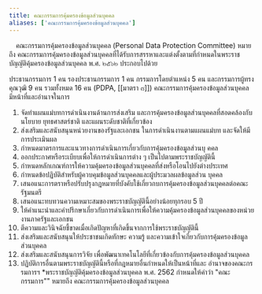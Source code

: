```yaml
---
title: คณะกรรมการคุ้มครองข้อมูลส่วนบุคคล
aliases: ['คณะกรรมการคุ้มครองข้อมูลส่วนบุคคล']
---
```


&emsp;คณะกรรมการคุ้มครองข้อมูลส่วนบุคคล (Personal Data Protection Committee)
หมายถึง
คณะกรรมการคุ้มครองข้อมูลส่วนบุคคลที่ได้รับการสรรหาและแต่งตั้งตามที่กำหนดในพระราชบัญญัติคุ้มครองข้อมูลส่วนบุคคล พ.ศ. ๒๕๖๒ 
ประกอบไปด้วย

ประธานกรรมการ 1 คน รองประธานกรรมการ 1 คน กรรมการโดยตำแหน่ง 5 คน
และกรรมการผู้ทรงคุณวุฒิ 9 คน รวมทั้งหมด 16 คน (PDPA, [[มาตรา ๘]])
คณะกรรมการคุ้มครองข้อมูลส่วนบุคคล มีหน้าที่และอำนาจในการ
1. จัดทำแผนแม่บทการดำเนินงานด้านการส่งเสริม
และการคุ้มครองข้อมูลส่วนบุคคลที่สอดคล้องกับนโยบาย ยุทธศาสตร์ชาติ
และแผนระดับชาติที่เกี่ยวข้อง
2. ส่งเสริมและสนับสนุนหน่วยงานของรัฐและเอกชน
ในการดำเนินงานตามแผนแม่บท และจัดให้มีการประเมินผล
3. กำหนดมาตรการและแนวทางการดำเนินการเกี่ยวกับการคุ้มครองข้อมูลส่วนบุ
คคล
4. ออกประกาศหรือระเบียบเพื่อให้การดำเนินการต่าง ๆ
เป็นไปตามพระราชบัญญัตินี้
5. กำหนดหลักเกณฑ์การให้ความคุ้มครองข้อมูลส่วนบุคคลที่ส่งหรือโอนไปยังต่างประเทศ
6. กำหนดข้อปฏิบัติสำหรับผู้ควบคุมข้อมูลส่วนบุคคลและผู้ประมวลผลข้อมูลส่วน บุคคล
7. เสนอแนะการตราหรือปรับปรุงกฎหมายที่บังคับใช้เกี่ยวกบการคุ้มครองข้อมูลส่วนบุคคลต่อคณะรัฐมนตรี
8. เสนอแนะทบทวนความเหมาะสมของพระราชบัญญัตินี้อย่างน้อยทุกรอบ 5 ปี
9. ให้คำแนะนำและคำปรึกษาเกี่ยวกับการดำเนินการเพื่อให้ความคุ้มครองข้อมูลส่วนบุคคลของหน่วยงานภาครัฐและเอกชน
10. ตีความและวินิจฉัยชี้ขาดเมื่อเกิดปัญหาที่เกิดขึ้นจากการใช้พระราชบัญญัตินี้
11. ส่งเสริมและสนับสนุนให้ประชาชนเกิดทักษะ ความรู้ และความเข้าใจเกี่ยวกับการคุ้มครองข้อมูลส่วนบุคคล
12. ส่งเสริมและสนับสนุนการวิจัย เพื่อพัฒนาเทคโนโลยีที่เกี่ยวข้องกับการคุ้มครองข้อมูลส่วนบุคคล
13. ปฏิบัติการอื่นตามพระราชบัญญัตินี้หรือที่กฎหมายอื่นกำหนดให้เป็นหน้าที่และ อำนาจของคณะกรรมการฯ
*พระราชบัญญัติคุ้มครองข้อมูลส่วนบุคคล พ.ศ. 2562 กำหนดให้คำว่า
&quot;คณะกรรมการ&quot;&quot; หมายถึง คณะกรรมการคุ้มครองข้อมูลส่วนบุคคล